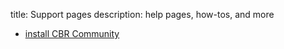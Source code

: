 title: Support pages
description: help pages, how-tos, and more

- [install CBR Community](docs/support/install-cbr-community)